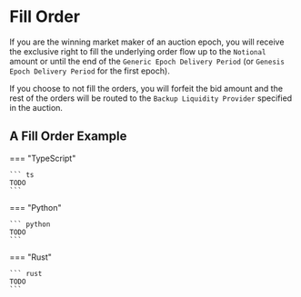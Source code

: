 # Fill Order

If you are the winning market maker of an auction epoch, you will receive the exclusive right to fill the underlying order flow up to the `Notional` amount or until the end of the `Generic Epoch Delivery Period` (or `Genesis Epoch Delivery Period` for the first epoch).

If you choose to not fill the orders, you will forfeit the bid amount and the rest of the orders will be routed to the `Backup Liquidity Provider` specified in the auction.

## A Fill Order Example

=== "TypeScript"

    ``` ts
    TODO
    ```

=== "Python"

    ``` python
    TODO
    ```

=== "Rust"

    ``` rust
    TODO
    ```
